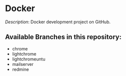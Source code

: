 # Docker

*Description*: Docker development project on GitHub.

## Available Branches in this repository:
* chrome
* lightchrome
* lightchromeuntu
* mailserver
* redmine
